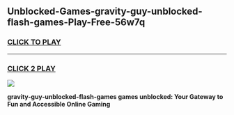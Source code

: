 
## Unblocked-Games-gravity-guy-unblocked-flash-games-Play-Free-56w7q
<h3>
<a href="https://premium76.site?title=gravity-guy-unblocked-flash-games&ref=18A1">CLICK TO PLAY</a></h3>
<hr>

<h3>
<a href="https://premium76.site?title=gravity-guy-unblocked-flash-games&ref=18A1">CLICK 2 PLAY</a>
  
</h3>

<a href="https://premium76.site?title=gravity-guy-unblocked-flash-games&ref=18A1"><img src="https://clearcache.store/games.png"></a>


**gravity-guy-unblocked-flash-games games unblocked: Your Gateway to Fun and Accessible Online Gaming**
